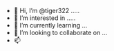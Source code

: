 - 👋 Hi, I’m @tiger322 .....
- 👀 I’m interested in .....
- 🌱 I’m currently learning ...
- 💞️ I’m looking to collaborate on ...
- 📫

  
<!---
tiger322/tiger322 is a ✨ special ✨ repository because its `README.md` (this file) appears on your GitHub profile.
You can click the Preview link to take a look at your changes.
--->
